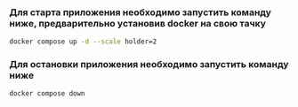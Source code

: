 ### Для старта приложения необходимо запустить команду ниже, предварительно установив docker на свою тачку

```bash
docker compose up -d --scale holder=2
```

### Для остановки приложения необходимо запустить команду ниже

```bash
docker compose down
```
